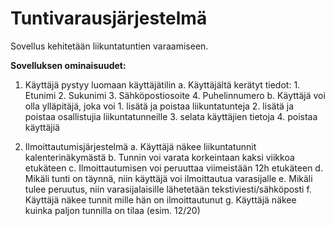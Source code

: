 <h1>Tuntivarausjärjestelmä</h1>

Sovellus kehitetään liikuntatuntien varaamiseen.

<b>Sovelluksen ominaisuudet:</b>

1. Käyttäjä pystyy luomaan käyttäjätilin
	a. Käyttäjältä kerätyt tiedot:
		1. Etunimi
		2. Sukunimi
		3. Sähköpostiosoite
		4. Puhelinnumero
	b. Käyttäjä voi olla ylläpitäjä, joka voi
		1. lisätä ja poistaa liikuntatunteja
		2. lisätä ja poistaa osallistujia liikuntatunneille
		3. selata käyttäjien tietoja
		4. poistaa käyttäjiä

2. Ilmoittautumisjärjestelmä
  a. Käyttäjä näkee liikuntatunnit kalenterinäkymästä
  b. Tunnin voi varata korkeintaan kaksi viikkoa etukäteen
  c. Ilmoittautumisen voi peruuttaa viimeistään 12h etukäteen
  d. Mikäli tunti on täynnä, niin käyttäjä voi ilmoittautua varasijalle
  e. Mikäli tulee peruutus, niin varasijalaisille lähetetään tekstiviesti/sähköposti
  f. Käyttäjä näkee tunnit mille hän on ilmoittautunut
  g. Käyttäjä näkee kuinka paljon tunnilla on tilaa (esim. 12/20)
